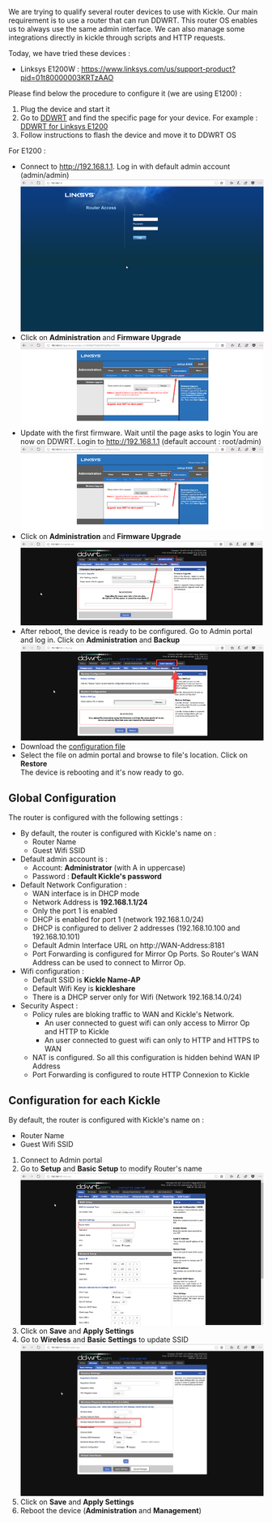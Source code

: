 <!--
    Page : Features/Hotpot
    Author : Alexis CONIA
    Latest Update : 09/02/2018
    Confidential : No
	Partner : No
	Public : Yes
    Version : 1.0
-->

We are trying to qualify several router devices to use with Kickle.
Our main requirement is to use a router that can run DDWRT. This router OS enables us to always use the same admin interface. We can also manage some integrations directly in kickle through scripts and HTTP requests.

Today, we have tried these devices : 

* Linksys E1200W : https://www.linksys.com/us/support-product?pid=01t80000003KRTzAAO

Please find below the procedure to configure it (we are using E1200) : 

1. Plug the device and start it
2. Go to [DDWRT](https://www.dd-wrt.com) and find the specific page for your device. For example : [DDWRT for Linksys E1200](https://dd-wrt.com/wiki/index.php/Linksys_E1200v2)
3. Follow instructions to flash the device and move it to DDWRT OS

For E1200 :  

* Connect to http://192.168.1.1. Log in with default admin account (admin/admin)  
![Linksys Home page](./images/default-homepage.png)
* Click on **Administration** and **Firmware Upgrade**
![Linksys Default Firmware Upgrade](./images/default-firm.png)
* Update with the first firmware. Wait until the page asks to login
You are now on DDWRT. Login to http://192.168.1.1 (default account : root/admin)
![DDWRT - Default Login](./images/default-firm.png)
* Click on **Administration** and **Firmware Upgrade**
![DDWRT - Firmware](./images/ddwrt-firmware.png)
* After reboot, the device is ready to be configured. Go to Admin portal and log in.
Click on **Administration** and **Backup**
![DDWRT - Restore](./images/ddwrt-restore.png)
* Download the [configuration file](./resources/RouterBackup.1.0.bin) 
* Select the file on admin portal and browse to file's location. Click on **Restore**  
The device is rebooting and it's now ready to go.

## Global Configuration
The router is configured with the following settings : 

* By default, the router is configured with Kickle's name on :  
    * Router Name
    * Guest Wifi SSID
* Default admin account is : 
    * Account: **Administrator** (with A in uppercase)
    * Password : **Default Kickle's password**
* Default Network Configuration :
    * WAN interface is in DHCP mode
    * Network Address is **192.168.1.1/24**
    * Only the port 1 is enabled
    * DHCP is enabled for port 1 (network 192.168.1.0/24)
    * DHCP is configured to deliver 2 addresses (192.168.10.100 and 192.168.10.101)
    * Default Admin Interface URL on http://WAN-Address:8181
    * Port Forwarding is configured for Mirror Op Ports. So Router's WAN Address can be used to connect to Mirror Op.
* Wifi configuration :
    * Default SSID is **Kickle Name-AP**
    * Default Wifi Key is **kickleshare**
    * There is a DHCP server only for Wifi (Network 192.168.14.0/24)
* Security Aspect :
    * Policy rules are bloking traffic to WAN and Kickle's Network. 
        * An user connected to guest wifi can only access to Mirror Op and HTTP to Kickle
        * An user connected to guest wifi can only to HTTP and HTTPS to WAN
    * NAT is configured. So all this configuration is hidden behind WAN IP Address
    * Port Forwarding is configured to route HTTP Connexion to Kickle

## Configuration for each Kickle

By default, the router is configured with Kickle's name on :
* Router Name
* Guest Wifi SSID

1. Connect to Admin portal
2. Go to **Setup** and **Basic Setup** to modify Router's name
![DDWRT Basic Setup](./images/ddwrt-basicsetup.png)
3. Click on **Save** and **Apply Settings**
4. Go to **Wireless** and **Basic Settings** to update SSID
![DDWRT Wifi Settings](./images/ddwrt-wifisetup.png)
5. Click on **Save** and **Apply Settings**
6. Reboot the device (**Administration** and **Management**)